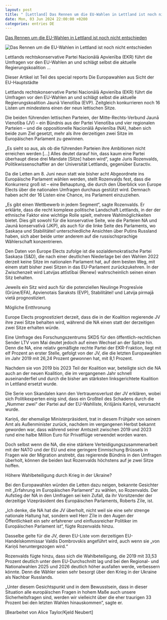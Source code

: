 ```yaml
---
layout: post
title: " [Lettland] Das Rennen um die EU-Wahlen in Lettland ist noch nicht entschieden"
date: Mon, 03 Jun 2024 22:00:00 +0200
categories: entries DE
---
```

[Das Rennen um die EU-Wahlen in Lettland ist noch nicht entschieden](https://www.euractiv.de/section/europawahlen/news/das-rennen-um-die-eu-wahlen-in-lettland-ist-noch-nicht-entschieden/)

![Das Rennen um die EU-Wahlen in Lettland ist noch nicht entschieden](https://www.euractiv.de/wp-content/uploads/sites/4/2024/05/atvia-800x450.jpg)

Lettlands rechtskonservative Partei Nacionālā Apvienība (EKR) führt die Umfragen vor den EU-Wahlen an und schlägt selbst die aktuelle Regierungskoalition ...

Dieser Artikel ist Teil des special reports Die Europawahlen aus Sicht der EU-Hauptstädte

Lettlands rechtskonservative Partei Nacionālā Apvienība (EKR) führt die Umfragen vor den EU-Wahlen an und schlägt selbst die aktuelle Regierungskoalition Jaunā Vienotība (EVP). Zeitgleich konkurrieren noch 16 Listen um mindestens einen der neun lettischen Sitze.

Die beiden führenden lettischen Parteien, der Mitte-Rechts-Verbund Jaunā Vienotība (JV) – ein Bündnis aus der Partei Vienotība und vier regionalen Parteien – und die oppositionelle Nacionālā Apvienība (NA), haben sich beide zum Ziel gesetzt, mehr als ihre derzeitigen zwei Sitze im Europäischen Parlament zu gewinnen.

„Es sieht so aus, als ob die führenden Parteien ihre Ambitionen nicht erreichen werden […] Alles deutet darauf hin, dass kaum eine Partei überhaupt diese drei Mandate [Sitze] haben wird“, sagte Juris Rozenvalds, Politikwissenschaftler an der Universität Lettlands, gegenüber Euractiv.

Da die Letten am 8. Juni neun statt wie bisher acht Abgeordnete ins Europäische Parlament wählen werden, stellt Rozenvalds fest, dass die Konkurrenz groß ist – eine Behauptung, die durch den Überblick von Europe Elects über die nationalen Umfragen durchaus gestützt wird. Demnach haben acht der 16 Listen eine Chance, ins Parlament einzuziehen.

„Es gibt einen Wettbewerb in jedem Segment“, sagte Rozenvalds. Er erklärte, dass die recht komplexe politische Landschaft Lettlands, in der der ethnische Faktor eine wichtige Rolle spielt, mehrere Wahlmöglichkeiten bietet. Dies gilt sowohl für die konservative Seite, wie die Parteien NA und Jaunā konservatīvā (JKP), als auch für die linke Seite des Parlaments, wo Saskaņa und Stabilitātei! unterschiedliche Ansichten über Putins Russland haben, sich aber beide unter anderem auf die russischsprachige Wählerschaft konzentrieren.

Den Daten von Europe Elects zufolge ist die sozialdemokratische Partei Saskaņa (S&D), die nach einer deutlichen Niederlage bei den Wahlen 2022 derzeit keine Sitze im nationalen Parlament hat, auf dem besten Weg, mit einem statt bisher zwei Sitzen in das EU-Parlament zurückzukehren. In der Zwischenzeit wird Latvijas attīstībai (Renew) wahrscheinlich seinen einen Sitz behalten.

Jeweils ein Sitz wird auch für die potenziellen Neulinge Progresīvie (Grüne/EFA), Apvienotais Saraksts (EVP), Stabilitātei! und Latvija pirmajā vietā prognostiziert.

Mögliche Entthronung

Europe Elects prognostiziert derzeit, dass die in der Koalition regierende JV ihre zwei Sitze behalten wird, während die NA einen statt der derzeitigen zwei Sitze erhalten würde.

Eine Umfrage des Forschungszentrums SKDS für den öffentlich-rechtlichen Sender LTV vom Mai deutet jedoch auf einen Wechsel an der Spitze hin. Denn die NA, eine relativ gemäßigte rechte Partei der EKR-Fraktion, liegt mit elf Prozent an erster Stelle, gefolgt von der JV, die die letzten Europawahlen im Jahr 2019 mit 26,24 Prozent gewonnen hat, mit 8,1 Prozent.

Nachdem sie von 2019 bis 2023 Teil der Koalition war, beteiligte sich die NA auch an der neuen Koalition, die im vergangenen Jahr schnell auseinanderfiel und durch die bisher am stärksten linksgerichtete Koalition in Lettland ersetzt wurde.

Die Serie von Skandalen kann den Vertrauensverlust der JV erklären, wobei sich Politikexperten einig sind, dass ein Großteil des Schadens durch die „Nummer zwei“ der Partei auf der EU-Wahlliste, Krišjānis Kariņš, verursacht wurde.

Kariņš, der ehemalige Ministerpräsident, trat in diesem Frühjahr von seinem Amt als Außenminister zurück, nachdem im vergangenen Herbst bekannt geworden war, dass während seiner Amtszeit zwischen 2019 und 2023 rund eine halbe Million Euro für Privatflüge verwendet worden waren.

Doch selbst wenn die NA, die eine stärkere Verteidigungszusammenarbeit mit der NATO und der EU und eine geringere Einmischung Brüssels in Fragen wie der Migration anstrebt, das regierende Bündnis in den Umfragen überholt, können die beiden laut Rozenvalds höchstens auf je zwei Sitze hoffen.

Höhere Wahlbeteiligung durch Krieg in der Ukraine?

Bei den Europawahlen würden die Letten dazu neigen, bekannte Gesichter mit „Erfahrung im Europäischen Parlament“ zu wählen, so Rozenvalds. Der Aufstieg der NA in den Umfragen sei kein Zufall, da ihr Vorsitzender der derzeitige Vizepräsident des Europäischen Parlaments, Roberts Zīle, ist.

„Ich denke, die NA hat die JV überholt, nicht weil sie eine sehr strenge nationale Haltung hat, sondern weil Herr Zīle in den Augen der Öffentlichkeit ein sehr erfahrener und einflussreicher Politiker im Europäischen Parlament ist“, fügte Rozenvalds hinzu.

Dasselbe gelte für die JV, deren EU-Liste vom derzeitigen EU-Handelskommissar Valdis Dombrovskis angeführt wird, auch wenn sie „von Kariņš heruntergezogen wird.“

Rozenvalds fügte hinzu, dass sich die Wahlbeteiligung, die 2019 mit 33,53 Prozent deutlich unter dem EU-Durchschnitt lag und bei den Regional- und Nationalwahlen 2025 und 2026 deutlich höher ausfallen werde, verbessern könnte. Denn die Wähler seien sehr besorgt über den Krieg in der Ukraine als Nachbar Russlands.

„Unter diesem Gesichtspunkt und in dem Bewusstsein, dass in dieser Situation alle europäischen Fragen in hohem Maße auch unsere Sicherheitsfragen sind, werden wir vielleicht über die eher traurigen 33 Prozent bei den letzten Wahlen hinauskommen“, sagte er.

[Bearbeitet von Alice Taylor/Kjeld Neubert]

